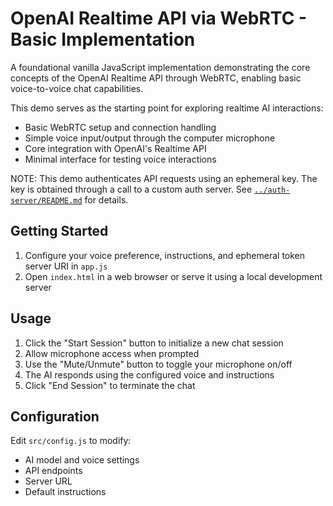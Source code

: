 # OpenAI Realtime API via WebRTC - Basic Implementation

A foundational vanilla JavaScript implementation demonstrating the core concepts of the OpenAI Realtime API through WebRTC, enabling basic voice-to-voice chat capabilities.

This demo serves as the starting point for exploring realtime AI interactions:
- Basic WebRTC setup and connection handling
- Simple voice input/output through the computer microphone
- Core integration with OpenAI's Realtime API
- Minimal interface for testing voice interactions

NOTE: This demo authenticates API requests using an ephemeral key. The key is obtained through a call to a custom auth server. See [`../auth-server/README.md`](../auth-server/README.md) for details.

## Getting Started

1. Configure your voice preference, instructions, and ephemeral token server URI in `app.js`
2. Open `index.html` in a web browser or serve it using a local development server

## Usage

1. Click the "Start Session" button to initialize a new chat session
2. Allow microphone access when prompted
3. Use the "Mute/Unmute" button to toggle your microphone on/off
4. The AI responds using the configured voice and instructions
5. Click "End Session" to terminate the chat

## Configuration

Edit `src/config.js` to modify:
- AI model and voice settings
- API endpoints
- Server URL
- Default instructions 